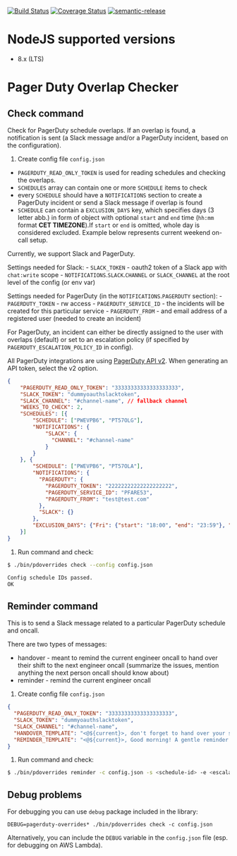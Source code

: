 [![Build Status](https://travis-ci.org/apiaryio/pagerduty-overlap-checker.svg?branch=master)](https://travis-ci.org/apiaryio/pagerduty-overlap-checker)
[![Coverage Status](https://coveralls.io/repos/github/apiaryio/pagerduty-overlap-checker/badge.svg?branch=master)](https://coveralls.io/github/apiaryio/pagerduty-overlap-checker?branch=master)
[![semantic-release](https://img.shields.io/badge/%20%20%F0%9F%93%A6%F0%9F%9A%80-semantic--release-e10079.svg)](https://github.com/semantic-release/semantic-release)

# NodeJS supported versions

- 8.x (LTS)

# Pager Duty Overlap Checker

## Check command

Check for PagerDuty schedule overlaps. If an overlap is found, a notification is sent (a Slack message and/or a PagerDuty incident, based on the configuration).

1. Create config file `config.json`

  - `PAGERDUTY_READ_ONLY_TOKEN` is used for reading schedules and checking the overlaps.
  - `SCHEDULES` array can contain one or more `SCHEDULE` items to check
  - every `SCHEDULE` should have a `NOTIFICATIONS` section to create a PagerDuty incident or send a Slack message if overlap is found
  - `SCHEDULE` can contain a `EXCLUSION_DAYS` key, which specifies days (3 letter abb.) in form of object with optional `start` and `end` time (`hh:mm` format **CET TIMEZONE**).If `start` or `end` is omitted, whole day is considered excluded.
  Example below represents current weekend on-call setup.

  Currently, we support Slack and PagerDuty.

  Settings needed for Slack:
    - `SLACK_TOKEN` - oauth2 token of a Slack app with `chat:write` scope
    - `NOTIFICATIONS`.`SLACK`.`CHANNEL` or `SLACK_CHANNEL` at the root level of the config (or env var)


  Settings needed for PagerDuty (in the `NOTIFICATIONS`.`PAGERDUTY` section):
    - `PAGERDUTY_TOKEN` - rw access
    - `PAGERDUTY_SERVICE_ID` - the incidents will be created for this particular service
    - `PAGERDUTY_FROM` - and email address of a registered user (needed to create an incident)

  For PagerDuty, an incident can either be directly assigned to the user with overlaps (default) or set to an escalation
  policy (if specified by `PAGERDUTY_ESCALATION_POLICY_ID` in config).

  All PagerDuty integrations are using [PagerDuty API v2](https://v2.developer.pagerduty.com/v2/page/api-reference#!/API_Reference/get_api_reference).
  When generating an API token, select the v2 option.

  ```json
  {
      "PAGERDUTY_READ_ONLY_TOKEN": "33333333333333333333",
      "SLACK_TOKEN": "dummyoauthslacktoken",
      "SLACK_CHANNEL": "#channel-name", // fallback channel
      "WEEKS_TO_CHECK": 2,
      "SCHEDULES": [{
          "SCHEDULE": ["PWEVPB6", "PT57OLG"],
          "NOTIFICATIONS": {
              "SLACK": {
                "CHANNEL": "#channel-name"
              }
          }
      }, {
          "SCHEDULE": ["PWEVPB6", "PT57OLA"],
          "NOTIFICATIONS": {
            "PAGERDUTY": {
              "PAGERDUTY_TOKEN": "22222222222222222222",
              "PAGERDUTY_SERVICE_ID": "PFARE53",
              "PAGERDUTY_FROM": "test@test.com"
            },
            "SLACK": {}
          },
          "EXCLUSION_DAYS": {"Fri": {"start": "18:00", "end": "23:59"}, "Sat": {}, "Sun": {"start": "00:00", "end": "18:00"}}
      }]
  }
  ```

1. Run command and check:

  ```sh
  $ ./bin/pdoverrides check --config config.json

  Config schedule IDs passed.
  OK
  ```

## Reminder command

This is to send a Slack message related to a particular PagerDuty schedule and oncall.

There are two types of messages:
  - handover - meant to remind the current engineer oncall to hand over their shift to the next engineer oncall (summarize the issues, mention anything the next person oncall should know about)
  - reminder - remind the current engineer oncall

1. Create config file `config.json`

  ```json
  {
    "PAGERDUTY_READ_ONLY_TOKEN": "33333333333333333333",
    "SLACK_TOKEN": "dummyoauthslacktoken",
    "SLACK_CHANNEL": "#channel-name",
    "HANDOVER_TEMPLATE": "<@${current}>, don't forget to hand over your shift to <@${next}>\n<@${next}>",
    "REMINDER_TEMPLATE": "<@${current}>, Good morning! A gentle reminder about your shift today."
  }
  ```
1. Run command and check:

  ```sh
  $ ./bin/pdoverrides reminder -c config.json -s <schedule-id> -e <escalation-policy-id> -t <type>
  ```

## Debug problems

For debugging you can use `debug` package included in the library:

`DEBUG=pagerduty-overrides* ./bin/pdoverrides check -c config.json`

Alternatively, you can include the `DEBUG` variable in the `config.json` file (esp. for debugging on AWS Lambda).
